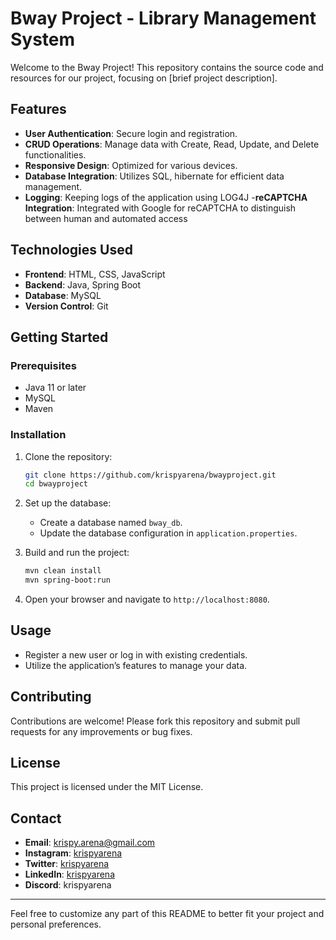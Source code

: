 # Bway Project - Library Management System

Welcome to the Bway Project! This repository contains the source code and resources for our project, focusing on [brief project description].

## Features

- **User Authentication**: Secure login and registration.
- **CRUD Operations**: Manage data with Create, Read, Update, and Delete functionalities.
- **Responsive Design**: Optimized for various devices.
- **Database Integration**: Utilizes SQL, hibernate for efficient data management.
- **Logging**: Keeping logs of the application using LOG4J
-**reCAPTCHA Integration**: Integrated with Google for reCAPTCHA to distinguish between human and automated access

## Technologies Used

- **Frontend**: HTML, CSS, JavaScript
- **Backend**: Java, Spring Boot
- **Database**: MySQL
- **Version Control**: Git

## Getting Started

### Prerequisites

- Java 11 or later
- MySQL
- Maven

### Installation

1. Clone the repository:
   ```bash
   git clone https://github.com/krispyarena/bwayproject.git
   cd bwayproject
   ```

2. Set up the database:
   - Create a database named `bway_db`.
   - Update the database configuration in `application.properties`.

3. Build and run the project:
   ```bash
   mvn clean install
   mvn spring-boot:run
   ```

4. Open your browser and navigate to `http://localhost:8080`.

## Usage

- Register a new user or log in with existing credentials.
- Utilize the application’s features to manage your data.

## Contributing

Contributions are welcome! Please fork this repository and submit pull requests for any improvements or bug fixes.

## License

This project is licensed under the MIT License.

## Contact

- **Email**: krispy.arena@gmail.com
- **Instagram**: [krispyarena](https://www.instagram.com/krispyarena/)
- **Twitter**: [krispyarena](https://x.com/krispyarena)
- **LinkedIn**: [krispyarena](https://www.linkedin.com/in/krispyarena/)
- **Discord**: krispyarena

---

Feel free to customize any part of this README to better fit your project and personal preferences.
